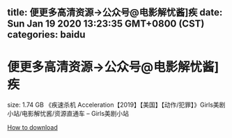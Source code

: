 
title: 便更多高清资源→公众号@电影解忧酱]疾
date: Sun Jan 19 2020 13:23:35 GMT+0800 (CST)    
categories: baidu
---

# 便更多高清资源→公众号@电影解忧酱]疾
size: 1.74 GB
 《疾速杀机 Acceleration【2019】【美国】【动作/犯罪】》Girls美剧小站/电影解忧酱/资源直通车 – Girls美剧小站
 

[How to download](https://bpcam.bemobtrk.com/go/2ceec3aa-1ca2-46d6-b9ff-aaa5c184517c?jno=478)